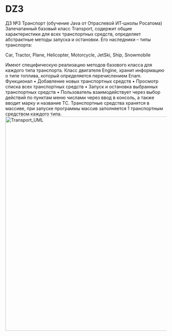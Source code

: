 # DZ3
ДЗ №3 Транспорт (обучение Java от Отраслевой ИТ-школы Росатома)
Запечатанный базовый класс Transport, содержит общие характеристики для всех транспортных средств, определяет абстрактные методы запуска и остановки.
Его наследники – типы транспорта: 
<p>Car, Tractor, Plane, Helicopter, Motorcycle, JetSki, Ship, Snowmobile<p>
Имеют специфическую реализацию методов базового класса для каждого типа транспорта.
Класс двигателя Engine, хранит информацию о типе топлива, который определяется перечислением Enam.
Функционал
•	Добавление новых транспортных средств
•	Просмотр списка всех транспортных средств
•	Запуск и остановка выбранных транспортных средств
•	Пользователь взаимодействует через выбор действий по пунктам меню числами через ввод в консоль, а также вводит марку и название ТС.
Транспортные средства хранятся в массиве, при запуске программы массив заполняется 1 транспортным средством каждого типа.

<img width="3291" height="668" alt="Transport_UML" src="https://github.com/user-attachments/assets/2454e89e-2a0c-421d-a205-58c5bba3ad53" />
